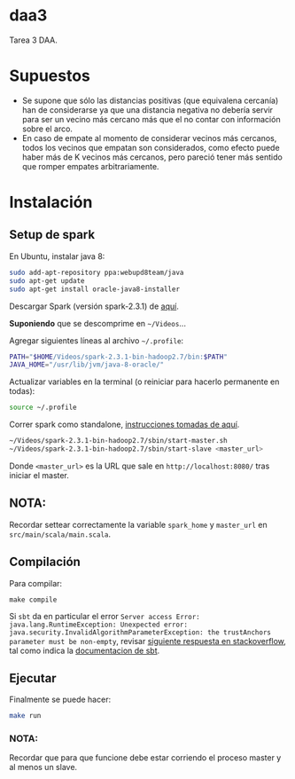 # daa3
Tarea 3 DAA.

# Supuestos

- Se supone que sólo las distancias positivas (que equivalena cercanía) han de considerarse ya que una distancia negativa no debería servir para ser un vecino más cercano más que el no contar con información sobre el arco.
- En caso de empate al momento de considerar vecinos más cercanos, todos los vecinos que empatan son considerados, como efecto puede haber más de K vecinos más cercanos, pero pareció tener más sentido que romper empates arbitrariamente.

# Instalación

## Setup de spark

En Ubuntu, instalar java 8:
```bash
sudo add-apt-repository ppa:webupd8team/java
sudo apt-get update
sudo apt-get install oracle-java8-installer
```

Descargar Spark (versión spark-2.3.1) de [aquí](https://spark.apache.org/downloads.html).

**Suponiendo** que se descomprime en `~/Videos`...

Agregar siguientes líneas al archivo `~/.profile`:
```bash
PATH="$HOME/Videos/spark-2.3.1-bin-hadoop2.7/bin:$PATH"
JAVA_HOME="/usr/lib/jvm/java-8-oracle/"
```
Actualizar variables en la terminal (o reiniciar para hacerlo permanente en todas):
```bash
source ~/.profile
```
Correr spark como standalone, [instrucciones tomadas de aquí](https://spark.apache.org/docs/latest/spark-standalone.html).
```bash
~/Videos/spark-2.3.1-bin-hadoop2.7/sbin/start-master.sh
~/Videos/spark-2.3.1-bin-hadoop2.7/sbin/start-slave <master_url>
```
Donde `<master_url>` es la URL que sale en `http://localhost:8080/` tras iniciar el master.

## NOTA:

Recordar settear correctamente la variable `spark_home` y `master_url` en `src/main/scala/main.scala`.

## Compilación

Para compilar:

`make compile`

Si `sbt` da en particular el error `Server access Error: java.lang.RuntimeException: Unexpected error: java.security.InvalidAlgorithmParameterException: the trustAnchors parameter must be non-empty`, revisar [siguiente respuesta en stackoverflow](https://stackoverflow.com/a/50103533/3827), tal como indica la [documentacion de sbt](https://www.scala-sbt.org/1.x/docs/Installing-sbt-on-Linux.html).

## Ejecutar

Finalmente se puede hacer:

```bash
make run
```

### NOTA:

Recordar que para que funcione debe estar corriendo el proceso master y al menos un slave.
